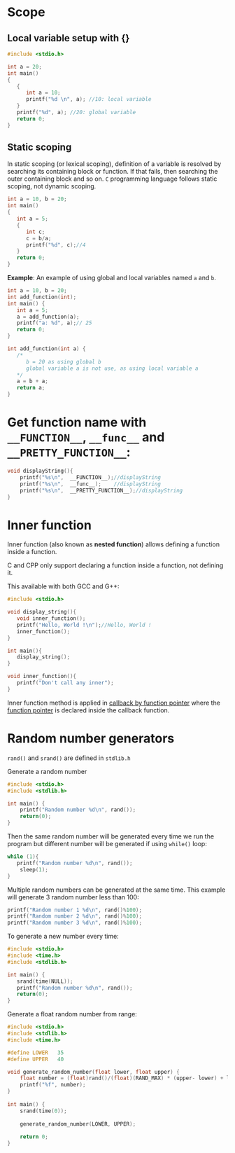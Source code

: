 # Scope
## Local variable setup with {}

```c
#include <stdio.h>

int a = 20;
int main()
{
   {
      int a = 10;
      printf("%d \n", a); //10: local variable
   }
   printf("%d", a); //20: global variable
   return 0;
}
```

## Static scoping

In static scoping (or lexical scoping), definition of a variable is resolved by searching its containing block or function. If that fails, then searching the outer containing block and so on. ``C`` programming language follows static scoping, not dynamic scoping.

```c
int a = 10, b = 20;
int main() 
{ 
   int a = 5;
   {
      int c;
      c = b/a;
      printf("%d", c);//4
   }      
   return 0; 
} 
```
**Example**: An example of using global and local variables named ``a`` and ``b``.
```c
int a = 10, b = 20;
int add_function(int);
int main() { 
   int a = 5;
   a = add_function(a);    
   printf("a: %d", a);// 25
   return 0; 
} 

int add_function(int a) {
   /*
      b = 20 as using global b
      global variable a is not use, as using local variable a
   */   
   a = b + a;
   return a;
}
```
# Get function name with ``__FUNCTION__``, ``__func__`` and ``__PRETTY_FUNCTION__``:

```c
void displayString(){
	printf("%s\n",  __FUNCTION__);//displayString
	printf("%s\n",  __func__);    //displayString
	printf("%s\n",  __PRETTY_FUNCTION__);//displayString
}
```
# Inner function

Inner function (also known as **nested function**) allows defining a function inside a function.

C and CPP only support declaring a function inside a function, not defining it.

This available with both GCC and G++:

```c
#include <stdio.h>

void display_string(){
   void inner_function();
   printf("Hello, World !\n");//Hello, World !
   inner_function();
}

int main(){
   display_string();
}

void inner_function(){
   printf("Don't call any inner");
}
```
Inner function method is applied in [callback by function pointer](Callback%20function.md#handle-callback-by-function-pointer) where the [function pointer](https://github.com/TranPhucVinh/C/blob/master/Physical%20layer/Memory/Pointer/Function%20pointer.md) is declared inside the callback function.
# Random number generators
``rand()`` and ``srand()`` are defined in ``stdlib.h``

Generate a random number

```c
#include <stdio.h>
#include <stdlib.h>

int main() {
    printf("Random number %d\n", rand());
    return(0);
}
```

Then the same random number will be generated every time we run the program but different number will be generated if using ``while()`` loop:

```c
while (1){
   printf("Random number %d\n", rand());
	sleep(1);
}
```

Multiple random numbers can be generated at the same time. This example will generate 3 random number less than 100:

```c
printf("Random number 1 %d\n", rand()%100);
printf("Random number 2 %d\n", rand()%100);
printf("Random number 3 %d\n", rand()%100);
```

To generate a new number every time:

```c
#include <stdio.h>
#include <time.h>
#include <stdlib.h>

int main() {
   srand(time(NULL));
   printf("Random number %d\n", rand());
   return(0);
}
```

Generate a float random number from range:

```c
#include <stdio.h>
#include <stdlib.h>
#include <time.h>

#define LOWER 	35
#define UPPER	40

void generate_random_number(float lower, float upper) {
	float number = (float)rand()/(float)(RAND_MAX) * (upper- lower) + lower;
	printf("%f", number);
}
  
int main() { 
    srand(time(0));
  
    generate_random_number(LOWER, UPPER);
  
    return 0;
}
```
